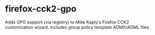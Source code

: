 # firefox-cck2-gpo
Adds GPO support (via registry) to Mike Kaply's Firefox CCK2 customization wizard.  Includes group policy template ADMX/ADML files.
